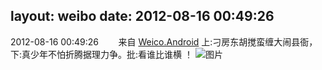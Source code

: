 layout: weibo
date: 2012-08-16 00:49:26
---
<meta name="referrer" content="no-referrer" />

2012-08-16 00:49:26  &nbsp;&nbsp;&nbsp;&nbsp;&nbsp;&nbsp; 来自 <a href="http://app.weibo.com/t/feed/l4RWD" rel="nofollow">Weico.Android</a>
上:刁房东胡搅蛮缠大闹县衙，下:真少年不怕折腾据理力争。批:看谁比谁横 ！  ​​​
![图片](https://ww1.sinaimg.cn/large/6d2a6003jw1dvxultn5ovj.jpg)
